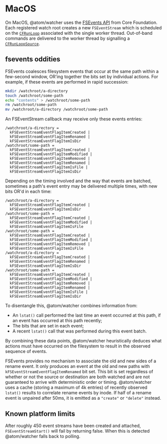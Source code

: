 # MacOS

On MacOS, @atom/watcher uses the [FSEvents API](https://developer.apple.com/library/content/documentation/Darwin/Conceptual/FSEvents_ProgGuide/UsingtheFSEventsFramework/UsingtheFSEventsFramework.html) from Core Foundation. Each registered watch root creates a new `FSEventStream` which is scheduled on the [`CFRunLoop`](https://developer.apple.com/documentation/corefoundation/cfrunloop-rht) associated with the single worker thread. Out-of-band commands are delivered to the worker thread by signalling a [`CFRunLoopSource`](https://developer.apple.com/documentation/corefoundation/1542679-cfrunloopsourcecreate?language=objc).

## fsevents oddities

FSEvents coalesces filesystem events that occur at the same path within a few-second window, OR'ing together the bits set by individual actions. For example, if these events are performed in rapid succession:

```sh
mkdir /watchroot/a-directory
touch /watchroot/some-path
echo "contents" > /watchroot/some-path
rm /watchroot/some-path
mv /watchroot/a-directory /watchroot/some-path
```

An FSEventStream callback may receive only these events entries:

```
/watchroot/a-directory =
  kFSEventStreamEventFlagItemCreated |
  kFSEventStreamEventFlagItemRenamed |
  kFSEventStreamEventFlagItemIsDir
/watchroot/some-path =
  kFSEventStreamEventFlagItemCreated |
  kFSEventStreamEventFlagItemModified |
  kFSEventStreamEventFlagItemRemoved |
  kFSEventStreamEventFlagItemRenamed |
  kFSEventStreamEventFlagItemIsFile |
  kFSEventStreamEventFlagItemIsDir
```

Depending on the timing involved and the way that events are batched, sometimes a path's event entry may be delivered multiple times, with new bits OR'd in each time:

```
/watchroot/a-directory =
  kFSEventStreamEventFlagItemCreated |
  kFSEventStreamEventFlagItemIsDir
/watchroot/some-path =
  kFSEventStreamEventFlagItemCreated |
  kFSEventStreamEventFlagItemModified |
  kFSEventStreamEventFlagItemIsFile
/watchroot/some-path =
  kFSEventStreamEventFlagItemCreated |
  kFSEventStreamEventFlagItemModified |
  kFSEventStreamEventFlagItemRemoved |
  kFSEventStreamEventFlagItemIsFile
/watchroot/a-directory =
  kFSEventStreamEventFlagItemCreated |
  kFSEventStreamEventFlagItemRenamed |
  kFSEventStreamEventFlagItemIsDir
/watchroot/some-path =
  kFSEventStreamEventFlagItemCreated |
  kFSEventStreamEventFlagItemModified |
  kFSEventStreamEventFlagItemRemoved |
  kFSEventStreamEventFlagItemRenamed |
  kFSEventStreamEventFlagItemIsFile |
  kFSEventStreamEventFlagItemIsDir
```

To disentangle this, @atom/watcher combines information from:

* An `lstat()` call performed the last time an event occurred at this path, if an event has occurred at this path recently;
* The bits that are set in each event;
* A recent `lstat()` call that was performed during this event batch.

By combining these data points, @atom/watcher heuristically deduces what actions must have occurred on the filesystem to result in the observed sequence of events.

FSEvents provides no mechanism to associate the old and new sides of a rename event. It only produces an event at the old and new paths with `kFSEventStreamEventFlagItemRenamed` bit set. This bit is set regardless of whether or not the source or destination are both watched and are not guaranteed to arrive with deterministic order or timing. @atom/watcher uses a cache (storing a maximum of 4k entries) of recently observed `lstat()` results to correlate rename events by inode. If half of a rename event is unpaired after 50ms, it is emitted as a `"create"` or `"delete"` instead.

## Known platform limits

After roughly 450 event streams have been created and attached, `FSEventStreamStart()` will fail by returning false. When this is detected @atom/watcher falls back to polling.
